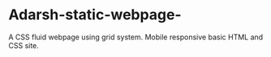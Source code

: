 # Adarsh-static-webpage-

A CSS fluid webpage using grid system. Mobile responsive basic HTML and CSS site.
